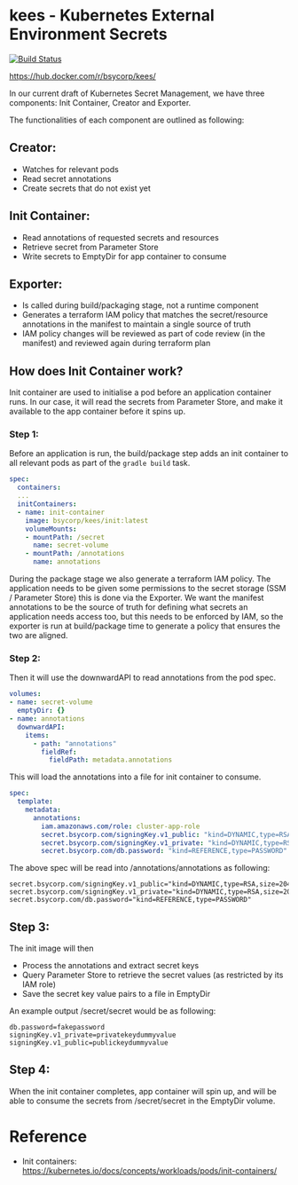 # kees - Kubernetes External Environment Secrets

[![Build Status](https://travis-ci.org/bsycorp/kees.svg?branch=master)](https://travis-ci.org/bsycorp/kees)

https://hub.docker.com/r/bsycorp/kees/

In our current draft of Kubernetes Secret Management, we have three components: Init Container, Creator and Exporter.

The functionalities of each component are outlined as following:

## Creator:
* Watches for relevant pods
* Read secret annotations
* Create secrets that do not exist yet

## Init Container:
* Read annotations of requested secrets and resources
* Retrieve secret from Parameter Store
* Write secrets to EmptyDir for app container to consume

## Exporter:
* Is called during build/packaging stage, not a runtime component
* Generates a terraform IAM policy that matches the secret/resource annotations in the manifest to maintain a single source of truth
* IAM policy changes will be reviewed as part of code review (in the manifest) and reviewed again during terraform plan

## How does Init Container work?

Init container are used to initialise a pod before an application container runs. In our case, it will read the secrets from Parameter Store, and make it available to the app container before it spins up.


### Step 1:

Before an application is run, the build/package step adds an init container to all relevant pods as part of the `gradle build` task.

```yaml
spec:
  containers:
  ...
  initContainers:
  - name: init-container
    image: bsycorp/kees/init:latest
    volumeMounts:
    - mountPath: /secret
      name: secret-volume
    - mountPath: /annotations
      name: annotations
```

During the package stage we also generate a terraform IAM policy. The application needs to be given some permissions to the secret storage (SSM / Parameter Store) this is done via the Exporter.
We want the manifest annotations to be the source of truth for defining what secrets an application needs access too, but this needs to be enforced by IAM, so
the exporter is run at build/package time to generate a policy that ensures the two are aligned.

### Step 2:

Then it will use the downwardAPI to read annotations from the pod spec. 

```yaml
volumes:
- name: secret-volume
  emptyDir: {}
- name: annotations
  downwardAPI:
    items:
      - path: "annotations"
        fieldRef:
          fieldPath: metadata.annotations
```

This will load the annotations into a file for init container to consume.

```yaml
spec:
  template:
    metadata:
      annotations:
        iam.amazonaws.com/role: cluster-app-role
        secret.bsycorp.com/signingKey.v1_public: "kind=DYNAMIC,type=RSA,size=2048,foo=bar"
        secret.bsycorp.com/signingKey.v1_private: "kind=DYNAMIC,type=RSA,size=2048,foo=bar"
        secret.bsycorp.com/db.password: "kind=REFERENCE,type=PASSWORD"
```

The above spec will be read into /annotations/annotations as following:
```
secret.bsycorp.com/signingKey.v1_public="kind=DYNAMIC,type=RSA,size=2048,foo=bar"
secret.bsycorp.com/signingKey.v1_private="kind=DYNAMIC,type=RSA,size=2048,foo=bar"
secret.bsycorp.com/db.password="kind=REFERENCE,type=PASSWORD"
```

## Step 3:

The init image will then

* Process the annotations and extract secret keys
* Query Parameter Store to retrieve the secret values (as restricted by its IAM role)
* Save the secret key value pairs to a file in EmptyDir

An example output /secret/secret would be as following:

```
db.password=fakepassword
signingKey.v1_private=privatekeydummyvalue
signingKey.v1_public=publickeydummyvalue
```

## Step 4:

When the init container completes, app container will spin up, and will be able to consume the secrets from /secret/secret in the EmptyDir volume.

# Reference

* Init containers: https://kubernetes.io/docs/concepts/workloads/pods/init-containers/